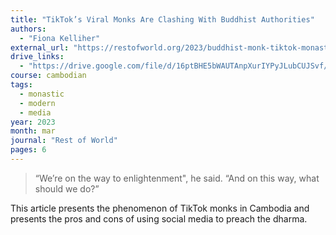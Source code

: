 ```yaml
---
title: "TikTok’s Viral Monks Are Clashing With Buddhist Authorities"
authors: 
  - "Fiona Kelliher"
external_url: "https://restofworld.org/2023/buddhist-monk-tiktok-monastic-code/"
drive_links:
  - "https://drive.google.com/file/d/16ptBHE5bWAUTAnpXurIYPyJLubCUJSvf/view?usp=sharing"
course: cambodian
tags:
  - monastic
  - modern
  - media
year: 2023
month: mar
journal: "Rest of World"
pages: 6
---
```


> “We’re on the way to enlightenment", he said. “And on this way, what should we do?”

This article presents the phenomenon of TikTok monks in Cambodia and presents the pros and cons of using social media to preach the dharma.
